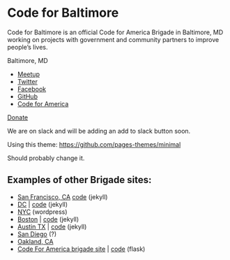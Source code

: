 # Code for Baltimore

Code for Baltimore is an official Code for America Brigade in Baltimore, MD working on projects with government and community partners to improve people’s lives.

Baltimore, MD

* [Meetup](https://www.meetup.com/Code-for-Baltimore/)
* [Twitter](https://twitter.com/@codeforbmore)
* [Facebook](https://www.facebook.com/CodeForBaltimore/)
* [GitHub](https://github.com/CodeForBaltimore)
* [Code for America](https://brigade.codeforamerica.org/brigades/Code-for-Baltimore/)

[Donate](https://secure.codeforamerica.org/page/contribute/donate-to-a-brigade-today?source_codes=Brigade-page&brigade=Code%20for%20Baltimore)

We are on slack and will be adding an add to slack button soon.

Using this theme: https://github.com/pages-themes/minimal

Should probably change it.


## Examples of other Brigade sites:

* [San Francisco, CA](http://codeforsanfrancisco.org/) [code](https://github.com/sfbrigade/codeforsanfrancisco.org) (jekyll)
* [DC](https://codefordc.org/) | [code](https://github.com/codefordc/codefordc.github.com) (jekyll)
* [NYC](https://beta.nyc/) (wordpress)
* [Boston](http://www.codeforboston.org/) | [code](https://github.com/codeforboston/codeforboston.org) (jekyll)
* [Austin TX](https://www.open-austin.org/) | [code](https://github.com/open-austin/open-austin.github.io) (jekyll)
* [San Diego](http://opensandiego.org/) (?)
* [Oakland, CA](https://www.openoakland.org/) 
* [Code For America brigade site](https://www.codeforamerica.org/brigade/) | [code](https://github.com/codeforamerica/brigade) (flask)
